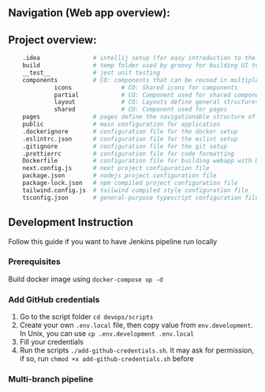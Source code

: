 ## Navigation (Web app overview):

## Project overview:

``` bash
    .idea               # intellij setup (for easy introduction to the project)
    build               # temp folder used by groovy for building UI tests
    __test__            # jest unit testing
    components          # CO: components that can be reused in multiple pages
             icons              # CO: Shared icons for components
             partial            # CO: Component used for shared components
             layout             # CO: Layouts define general structures for pages
             shared             # CO: Component used for pages
    pages               # pages define the navigationable structure of the webapp
    public              # main configuration for application
    .dockerignore       # configuration file for the docker setup
    .eslintrc.json      # configuration file for the eslint setup
    .gitignore          # configuration file for the git setup
    .prettierrc         # configuration file for code formatting
    Dockerfile          # configuration file for building webapp with Docker containers
    next.config.js      # next project configuration file
    package.json        # nodejs project configuration file
    package-lock.json   # npm compiled project configuration file
    tailwind.config.js  # tailwind compiled style configuration file
    tsconfig.json       # general-purpose typescript configuration file
```

## Development Instruction
Follow this guide if you want to have Jenkins pipeline run locally

### Prerequisites
Build docker image using `docker-compose up -d`

### Add GitHub credentials
1. Go to the script folder `cd devops/scripts`
2. Create your own `.env.local` file, then copy value from `env.development`. In Unix, you can use `cp .env.development .env.local`
3. Fill your credentials
4. Run the scripts `./add-github-credentials.sh`. It may ask for permission, if so, run `chmod +x add-github-credentials.sh` before

### Multi-branch pipeline